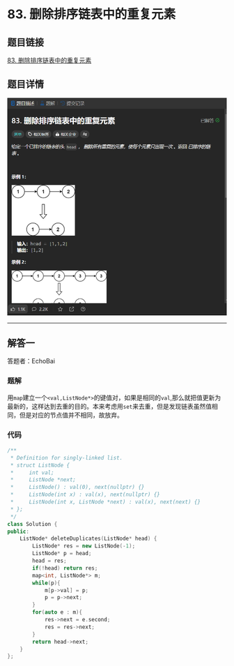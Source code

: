 # 83. 删除排序链表中的重复元素
## 题目链接  
[83. 删除排序链表中的重复元素](https://leetcode.cn/problems/remove-duplicates-from-sorted-list/description/)
## 题目详情
![题目图片](Img/83.png)

***
## 解答一
答题者：EchoBai

### 题解
用`map`建立一个`<val,ListNode*>`的键值对，如果是相同的`val`,那么就把值更新为最新的，这样达到去重的目的。本来考虑用`set`来去重，但是发现链表虽然值相同，但是对应的节点值并不相同，故放弃。

### 代码
``` cpp
/**
 * Definition for singly-linked list.
 * struct ListNode {
 *     int val;
 *     ListNode *next;
 *     ListNode() : val(0), next(nullptr) {}
 *     ListNode(int x) : val(x), next(nullptr) {}
 *     ListNode(int x, ListNode *next) : val(x), next(next) {}
 * };
 */
class Solution {
public:
    ListNode* deleteDuplicates(ListNode* head) {
        ListNode* res = new ListNode(-1);
        ListNode* p = head;
        head = res;
        if(!head) return res;
        map<int, ListNode*> m;
        while(p){
            m[p->val] = p;
            p = p->next;
        }
        for(auto e : m){
            res->next = e.second;
            res = res->next;
        }
        return head->next;
    }
};
```



